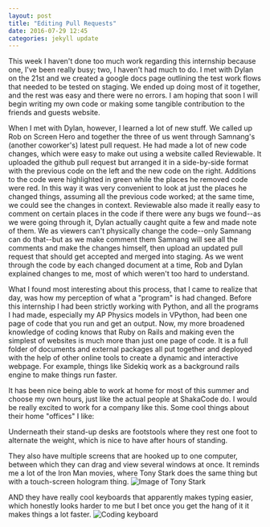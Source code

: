 ```yaml
---
layout: post
title: "Editing Pull Requests"
date: 2016-07-29 12:45
categories: jekyll update
---
```

This week I haven't done too much work regarding this internship because one, I've been really busy; two, I haven't had much to do. I met with Dylan on the 21st and we created a google docs page outlining the test work flows that needed to be tested on staging. We ended up doing most of it together, and the rest was easy and there were no errors. I am hoping that soon I will begin writing my own code or making some tangible contribution to the friends and guests website.

When I met with Dylan, however, I learned a lot of new stuff. We called up Rob on Screen Hero and together the three of us went through Samnang's (another coworker's) latest pull request. He had made a lot of new code changes, which were easy to make out using a website called Reviewable. It uploaded the github pull request but arranged it in a side-by-side format with the previous code on the left and the new code on the right. Additions to the code were highlighted in green while the places he removed code were red. In this way it was very convenient to look at just the places he changed things, assuming all the previous code worked; at the same time, we could see the changes in context. Reviewable also made it really easy to comment on certain places in the code if there were any bugs we found--as we were going through it, Dylan actually caught quite a few and made note of them. We as viewers can't physically change the code--only Samnang can do that--but as we make comment them Samnang will see all the comments and make the changes himself, then upload an updated pull request that should get accepted and merged into staging. As we went through the code by each changed document at a time, Rob and Dylan explained changes to me, most of which weren't too hard to understand.

What I found most interesting about this process, that I came to realize that day, was how my perception of what a "program" is had changed. Before this internship I had been strictly working with Python, and all the programs I had made, especially my AP Physics models in VPython, had been one page of code that you run and get an output. Now, my more broadened knowledge of coding knows that Ruby on Rails and making even the simplest of websites is much more than just one page of code. It is a full folder of documents and external packages all put together and deployed with the help of other online tools to create a dynamic and interactive webpage. For example, things like Sidekiq work as a background rails engine to make things run faster.

It has been nice being able to work at home for most of this summer and choose my own hours, just like the actual people at ShakaCode do. I would be really excited to work for a company like this. Some cool things about their home "offices" I like:

Underneath their stand-up desks are footstools where they rest one foot to alternate the weight, which is nice to have after hours of standing.

They also have multiple screens that are hooked up to one computer, between which they can drag and view several windows at once. It reminds me a lot of the Iron Man movies, where Tony Stark does the same thing but with a touch-screen hologram thing.
![Image of Tony Stark](https://scifiinterfaces.files.wordpress.com/2015/11/avengers_pullvp-02.png?w=545)





AND they have really cool keyboards that apparently makes typing easier, which honestly looks harder to me but I bet once you get the hang of it it makes things a lot faster.
![Coding keyboard](http://images.anandtech.com/doci/6861/Kinesis%20Advantage%20(1)_575px.jpg)
